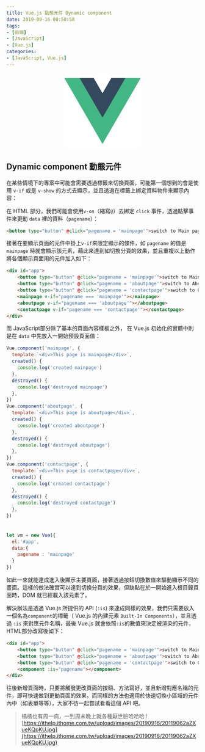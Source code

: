 ```yaml
---
title: Vue.js 動態元件 Dynamic component
date: 2019-09-16 00:50:58
tags:
- [前端]
- [JavaScript]
- [Vue.js]
categories: 
- [JavaScript, Vue.js]
---
```


<div style="display:flex;justify-content:center;">
  <img style="object-fit:cover;" alt="vue-logo" src='/images/vue-logo.png' width='200px' height='200px' />
</div>

## Dynamic component 動態元件

在某些情境下的專案中可能會需要透過標籤來切換頁面，可能第一個想到的會是使用 `v-if` 或是 `v-show` 的方式去顯示，並且透過在標籤上綁定資料物件來顯示內容：

在 HTML 部分，我們可能會使用`v-on`（縮寫`@`）去綁定 `click` 事件，透過點擊事件來更動 `data` 裡的資料（`pagename`）：

<!--more-->

```html
<button type="button" @click="pagename = 'mainpage'">switch to Main page</button>
```

接著在要顯示頁面的元件中掛上`v-if`來限定顯示的條件，如 `pagename` 的值是 `mainpage` 時就會顯示該元素，藉此來達到如切換分頁的效果，並且重複以上動作將各個顯示頁面用的元件加入如下：

```html
<div id="app">
    <button type="button" @click="pagename = 'mainpage'">switch to Main page</button>
    <button type="button" @click="pagename = 'aboutpage'">switch to About page</button>
    <button type="button" @click="pagename = 'contactpage'">switch to Contact page</button>
    <mainpage v-if="pagename === 'mainpage'"></mainpage>
    <aboutpage v-if="pagename === 'aboutpage'"></aboutpage>
    <contactpage v-if="pagename === 'contactpage'"></contactpage>
</div>
```

而 JavaScript部分除了基本的頁面內容樣板之外， 在 Vue.js 初始化的實體中則是在 `data` 中先放入一開始預設頁面值：
```javascript
Vue.component('mainpage', {
  template:`<div>This page is mainpage</div>`,
  created() {
    console.log('created mainpage')
  },
  destroyed() {
    console.log('destroyed mainpage')
  },
})
Vue.component('aboutpage', {
  template:`<div>This page is aboutpage</div>`,
  created() {
    console.log('created aboutpage')
  },
  destroyed() {
    console.log('destroyed aboutpage')
  },
})
Vue.component('contactpage', {
  template:`<div>This page is contactpage</div>`,
  created() {
    console.log('created contactpage')
  },
  destroyed() {
    console.log('destroyed contactpage')
  },
})


let vm = new Vue({
  el:'#app',
  data:{
    pagename : 'mainpage'
  }
})
```

如此一來就能達成進入後顯示主要頁面，接著透過按鈕切換數值來驅動顯示不同的畫面。這樣的做法確實可以達到切換分頁的效果，但缺點在於一開始進入根目錄頁面時，DOM 就已經載入該元素了。

解決辦法是透過 Vue.js 所提供的 API (`:is`) 來達成同樣的效果，我們只需要放入一個名為`component`的標籤（ Vue.js 的內建元素 `Built-In Components`），並且透過 `:is` 來對應元件名稱，最後 Vue.js 就會依照`:is`的數值來決定被渲染的元件，HTML部分改寫後如下：

```html
<div id="app">
    <button type="button" @click="pagename = 'mainpage'">switch to Main page</button>
    <button type="button" @click="pagename = 'aboutpage'">switch to About page</button>
    <button type="button" @click="pagename = 'contactpage'">switch to Contact page</button>
    <component :is="pagename"></component>
</div>
```

往後新增頁面時，只要將觸發更改頁面的按鈕、方法寫好，並且新增對應名稱的元件，即可快速做到更動頁面的效果，而同樣的方法也適用於快速切換小區域的元件內中（如表單等等），大家不彷一起嘗試看看這個 API 吧。

> 橘橘也有周一病，一到周末晚上就各種厭世臉哈哈哈
> ![https://ithelp.ithome.com.tw/upload/images/20190916/20119062aZXueKQpKU.jpg](https://ithelp.ithome.com.tw/upload/images/20190916/20119062aZXueKQpKU.jpg)